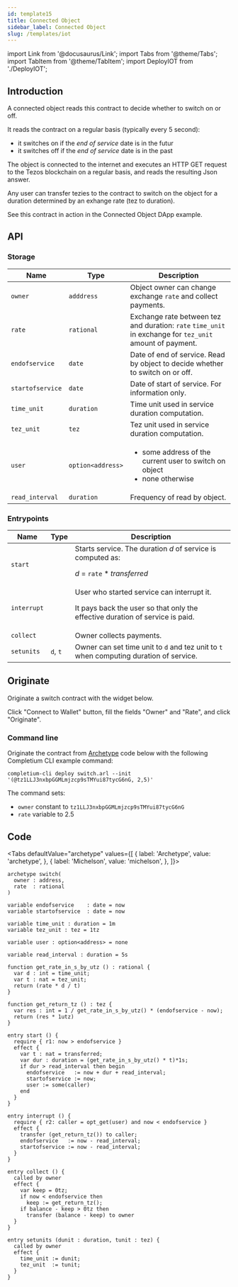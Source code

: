 ```yaml
---
id: template15
title: Connected Object
sidebar_label: Connected Object
slug: /templates/iot
---
```

import Link from '@docusaurus/Link';
import Tabs from '@theme/Tabs';
import TabItem from '@theme/TabItem';
import DeployIOT from './DeployIOT';

## Introduction

A connected object reads this contract to decide whether to switch on or off.

It reads the contract on a regular basis (typically every 5 second):
* it switches on if the *end of service* date is in the futur
* it switches off if the *end of service* date is in the past

The object is connected to the internet and executes an HTTP GET request to the Tezos blockchain on a regular basis, and reads the resulting Json answer.

Any user can transfer tezies to the contract to switch on the object for a duration determined by an exhange rate (tez to duration).

See this contract in action in the <Link to='/docs/dapp-iot/'>Connected Object</Link> DApp example.

## API

### Storage

| Name | Type | Description |
| -- | -- | -- |
| `owner` | `adddress` | Object owner can change exchange `rate` and collect payments. |
| `rate` | `rational` | Exchange rate between tez and duration: `rate` `time_unit` in exchange for `tez_unit` amount of payment. |
| `endofservice` | `date` | Date of end of service. Read by object to decide whether to switch on or off. |
| `startofservice` | `date` | Date of start of service. For information only. |
| `time_unit` | `duration` | Time unit used in service duration computation. |
| `tez_unit` | `tez` | Tez unit used in service duration computation. |
| `user` | `option<address>` | <ul><li>some address of the current user to switch on object</li><li> none otherwise</li></ul> |
| `read_interval` | `duration` | Frequency of read by object. |

### Entrypoints

| Name | Type | Description |
| -- | -- | -- |
| `start` | | Starts service. The duration *d* of service is computed as: <p />*d* = `rate` * *transferred* |
| `interrupt` | | User who started service can interrupt it. <p />It pays back the user so that only the effective duration of service is paid. |
| `collect` | | Owner collects payments. |
| `setunits` | `d`, `t` | Owner can set time unit to `d` and tez unit to `t` when computing duration of service. |

## Originate

Originate a switch contract with the widget below.

Click "Connect to Wallet" button, fill the fields "Owner" and "Rate", and click "Originate".

<DeployIOT />

### Command line

Originate the contract from <a href='https://archetype-lang.org/'>Archetype</a> code below with the following <Link to='/docs/cli'>Completium CLI</Link> example command:

```
completium-cli deploy switch.arl --init '(@tz1LLJ3nxbpGGMLmjzcp9sTMYui87tycG6nG, 2,5)'
```

The command sets:
* `owner` constant to `tz1LLJ3nxbpGGMLmjzcp9sTMYui87tycG6nG`
* `rate` variable to 2.5


## Code

<Tabs
  defaultValue="archetype"
  values={[
    { label: 'Archetype', value: 'archetype', },
    { label: 'Michelson', value: 'michelson', },
  ]}>

<TabItem value="archetype">

```archetype title="switch.arl"
archetype switch(
  owner : address,
  rate  : rational
)

variable endofservice    : date = now
variable startofservice  : date = now

variable time_unit : duration = 1m
variable tez_unit : tez = 1tz

variable user : option<address> = none

variable read_interval : duration = 5s

function get_rate_in_s_by_utz () : rational {
  var d : int = time_unit;
  var t : nat = tez_unit;
  return (rate * d / t)
}

function get_return_tz () : tez {
  var res : int = 1 / get_rate_in_s_by_utz() * (endofservice - now);
  return (res * 1utz)
}

entry start () {
  require { r1: now > endofservice }
  effect {
    var t : nat = transferred;
    var dur : duration = (get_rate_in_s_by_utz() * t)*1s;
    if dur > read_interval then begin
      endofservice   := now + dur + read_interval;
      startofservice := now;
      user := some(caller)
    end
  }
}

entry interrupt () {
  require { r2: caller = opt_get(user) and now < endofservice }
  effect {
    transfer (get_return_tz()) to caller;
    endofservice   := now - read_interval;
    startofservice := now - read_interval;
  }
}

entry collect () {
  called by owner
  effect {
    var keep = 0tz;
    if now < endofservice then
      keep := get_return_tz();
    if balance - keep > 0tz then
      transfer (balance - keep) to owner
  }
}

entry setunits (dunit : duration, tunit : tez) {
  called by owner
  effect {
    time_unit := dunit;
    tez_unit  := tunit;
  }
}
```

</TabItem>

<TabItem value="michelson">

```js

```

</TabItem>

</Tabs>